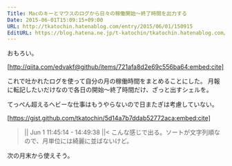 ```yaml
---
Title: Macのキーとマウスのログから日々の稼働開始〜終了時間を出力する
Date: 2015-06-01T15:09:15+09:00
URL: http://tkatochin.hatenablog.com/entry/2015/06/01/150915
EditURL: https://blog.hatena.ne.jp/t-katochin/tkatochin.hatenablog.com/atom/entry/8454420450096067534
---
```


おもろい。

[http://qiita.com/edvakf@github/items/721afa8d2e69c556ba64:embed:cite]

これで吐かれたログを使って自分の月の稼働時間をまとめることにした。
月報に転記したいだけなので各日の開始〜終了時間だけ、ざっと出すシェルを。

てっぺん超えるヘビーな仕事はもうやらないので日またぎは考慮していない。

[https://gist.github.com/tkatochin/5d14a7b7ddab52772aca:embed:cite]

>||
Jun 1		11:45:14 - 14:49:38
||<
こんな感じで出る。ソートが文字列順なので、月単位には綺麗に並ばないけど。

次の月末から使えそう。
